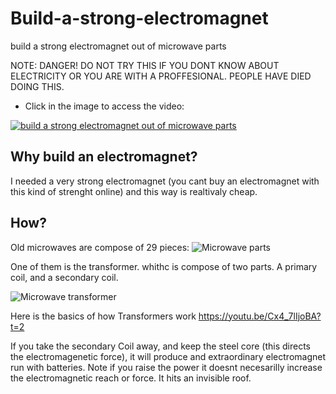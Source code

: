 # Build-a-strong-electromagnet
build a strong electromagnet out of microwave parts

NOTE: DANGER! DO NOT TRY THIS IF YOU DONT KNOW ABOUT ELECTRICITY OR YOU ARE WITH A PROFFESIONAL. PEOPLE HAVE DIED DOING THIS.

* Click in the image to access the video:

[![build a strong electromagnet out of microwave parts](https://i.ytimg.com/vi/SBTdade_F-o/2.jpg?time=1502308901618)](https://youtu.be/SBTdade_F-o)

## Why build an electromagnet?
I needed a very strong electromagnet (you cant buy an electromagnet with this kind of strenght online) and this way is realtivaly cheap.


## How?
Old microwaves are compose of 29 pieces:
![Microwave parts](http://www.american-appliance.com/old_Site/images/image_data/mw.jpg "Microwave parts")

One of them is the transformer. whithc is compose of two parts. A primary coil, and a secondary coil.

![Microwave transformer](http://markism.net/images/projects/electrified_trees/MOT_Back.jpg "transformer")

Here is the basics of how Transformers work
https://youtu.be/Cx4_7lIjoBA?t=2

If you take the secondary Coil away, and keep the steel core (this directs the electromagenetic force), it will produce and extraordinary electromagnet run with batteries. 
Note if you raise the power it doesnt necesarilly increase the electromagnetic reach or force. It hits an invisible roof.


